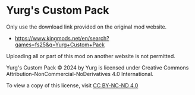 # Yurg's Custom Pack

Only use the download link provided on the original mod website.
- https://www.kingmods.net/en/search?games=fs25&q=Yurg+Custom+Pack

Uploading all or part of this mod on another website is not permitted.


Yurg's Custom Pack © 2024 by Yurg is licensed under Creative Commons Attribution-NonCommercial-NoDerivatives 4.0 International.

To view a copy of this license, visit [CC BY-NC-ND 4.0](https://creativecommons.org/licenses/by-nc-nd/4.0/)

